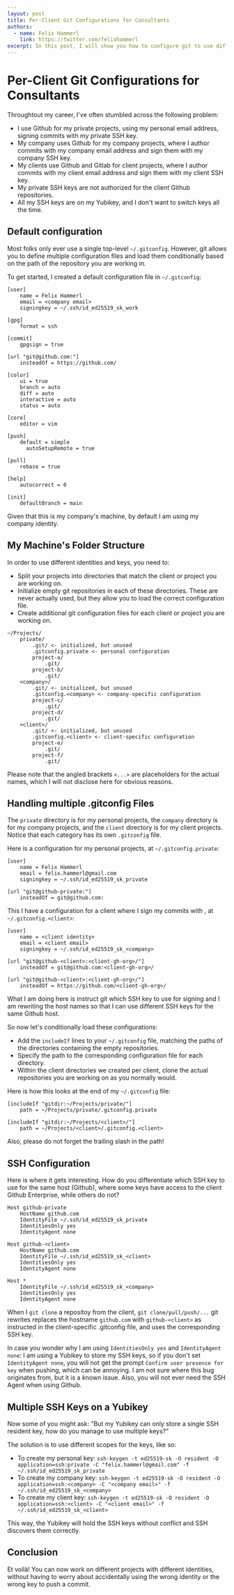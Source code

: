 ```yaml
---
layout: post
title: Per-Client Git Configurations for Consultants
authors:
  - name: Felix Hammerl
    link: https://twitter.com/felixhammerl
excerpt: In this post, I will show you how to configure git to use different names and emails, and keys for different repositories.
---
```


# Per-Client Git Configurations for Consultants

Throughtout my career, I've often stumbled across the following problem:

* I use Github for my private projects, using my personal email address, signing commits with my private SSH key. 
* My company uses Github for my company projects, where I author commits with my company email address and sign them with my company SSH key. 
* My clients use Github and Gitlab for client projects, where I author commits with my client email address and sign them with my client SSH key. 
* My private SSH keys are not authorized for the client Github repositories. 
* All my SSH keys are on my Yubikey, and I don't want to switch keys all the time.

## Default configuration

Most folks only ever use a single top-level `~/.gitconfig`. However, git allows you to define multiple configuration files and load them conditionally based on the path of the repository you are working in. 

To get started, I created a default configuration file in `~/.gitconfig`:

```
[user]
    name = Felix Hammerl
    email = <company email>
    signingkey = ~/.ssh/id_ed25519_sk_work

[gpg]
    format = ssh

[commit]
    gpgsign = true

[url "git@github.com:"]
    insteadOf = https://github.com/

[color]
    ui = true
    branch = auto
    diff = auto
    interactive = auto
    status = auto

[core]
    editor = vim

[push]
    default = simple
      autoSetupRemote = true

[pull]
    rebase = true

[help]
    autocorrect = 0

[init]
    defaultBranch = main
```

Given that this is my company's machine, by default I am using my company identity. 

## My Machine's Folder Structure

In order to use different identities and keys, you need to:

* Split your projects into directories that match the client or project you are working on.
* Initialize empty git repositories in each of these directories. These are never actually used, but they allow you to load the correct configuration file.
* Create additional git configuration files for each client or project you are working on.

```
~/Projects/
    private/
        .git/ <- initialized, but unused
        .gitconfig.private <- personal configuration
        project-a/
            .git/
        project-b/
            .git/
    <company>/
        .git/ <- initialized, but unused
        .gitconfig.<company> <- company-specific configuration
        project-c/
            .git/
        project-d/
            .git/
    <client>/
        .git/ <- initialized, but unused
        .gitconfig.<client> <- client-specific configuration
        project-e/
            .git/
        project-f/
            .git/
```

Please note that the angled brackets `<...>` are placeholders for the actual names, which I will not disclose here for obvious reasons.

## Handling multiple .gitconfig Files

The `private` directory is for my personal projects, the `company` directory is for my company projects, and the `client` directory is for my client projects. Notice that each category has its own `.gitconfig` file. 

Here is a configuration for my personal projects, at `~/.gitconfig.private`:

```
[user]
    name = Felix Hammerl
    email = felix.hammerl@gmail.com
    signingkey = ~/.ssh/id_ed25519_sk_private

[url "git@github-private:"]
    insteadOf = git@github.com:
```

This I have a configuration for a client where I sign my commits with , at `~/.gitconfig.<client>`:

```
[user]
    name = <client identity>
    email = <client email>
    signingkey = ~/.ssh/id_ed25519_sk_<company>

[url "git@github-<client>:<client-gh-org>/"]
    insteadOf = git@github.com:<client-gh-org>/

[url "git@github-<client>:<client-gh-org>/"]
    insteadOf = https://github.com/<client-gh-org>/
```

What I am doing here is instruct git which SSH key to use for signing and I am rewriting the host names so that I can use different SSH keys for the same Github host.

So now let's conditionally load these configurations:

* Add the `includeIf` lines to your `~/.gitconfig` file, matching the paths of the directories containing the empty repositories. 
* Specify the path to the corresponding configuration file for each directory.
* Within the client directories we created per client, clone the actual repositories you are working on as you normally would.

Here is how this looks at the end of my `~/.gitconfig` file:

```
[includeIf "gitdir:~/Projects/private/"]
    path = ~/Projects/private/.gitconfig.private

[includeIf "gitdir:~/Projects/<client>/"]
    path = ~/Projects/<client>/.gitconfig.<client>
```

Also, please do not forget the trailing slash in the path!

## SSH Configuration

Here is where it gets interesting. How do you differentiate which SSH key to use for the same host (Github), where some keys have access to the client Github Enterprise, while others do not?

```
Host github-private
    HostName github.com
    IdentityFile ~/.ssh/id_ed25519_sk_private
    IdentitiesOnly yes
    IdentityAgent none

Host github-<client>
    HostName github.com
    IdentityFile ~/.ssh/id_ed25519_sk_<client>
    IdentitiesOnly yes
    IdentityAgent none

Host *
    IdentityFile ~/.ssh/id_ed25519_sk_<company>
    IdentitiesOnly yes
    IdentityAgent none

```

When I `git clone` a repositoy from the client, `git clone/pull/push/...` git rewrites replaces the hostname `github.com` with `github-<client>` as instructed in the client-specific .gitconfig file, and uses the corresponding SSH key.

In case you wonder why I am using `IdentitiesOnly yes` and `IdentityAgent none`: I am using a Yubikey to store my SSH keys, so if you don't set `IdentityAgent none`, you will not get the prompt `Confirm user presence for key` when pushing, which can be annoying. I am not sure where this bug originates from, but it is a known issue. Also, you will not ever need the SSH Agent when using Github.

## Multiple SSH Keys on a Yubikey

Now some of you might ask: "But my Yubikey can only store a single SSH resident key, how do you manage to use multiple keys?"

The solution is to use different scopes for the keys, like so:

* To create my personal key: `ssh-keygen -t ed25519-sk -O resident -O application=ssh:private -C "felix.hammerl@gmail.com" -f ~/.ssh/id_ed25519_sk_private`
* To create my company key: `ssh-keygen -t ed25519-sk -O resident -O application=ssh:<company> -C "<company email>" -f ~/.ssh/id_ed25519_sk_<company>`
* To create my client key: `ssh-keygen -t ed25519-sk -O resident -O application=ssh:<client> -C "<client email>" -f ~/.ssh/id_ed25519_sk_<client>`

This way, the Yubikey will hold the SSH keys without conflict and SSH discovers them correctly.

## Conclusion

Et voilà! You can now work on different projects with different identities, without having to worry about accidentally using the wrong identity or the wrong key to push a commit. 
